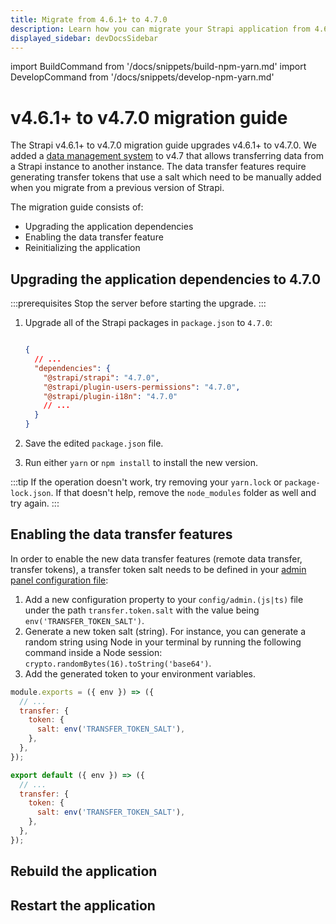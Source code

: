```yaml
---
title: Migrate from 4.6.1+ to 4.7.0
description: Learn how you can migrate your Strapi application from 4.6.1+ to 4.7.0.
displayed_sidebar: devDocsSidebar
---
```


import BuildCommand from '/docs/snippets/build-npm-yarn.md'
import DevelopCommand from '/docs/snippets/develop-npm-yarn.md'

# v4.6.1+ to v4.7.0 migration guide

The Strapi v4.6.1+ to v4.7.0 migration guide upgrades v4.6.1+ to v4.7.0. We added a [data management system](/dev-docs/data-management) to v4.7 that allows transferring data from a Strapi instance to another instance. The data transfer features require generating transfer tokens that use a salt which need to be manually added when you migrate from a previous version of Strapi.

The migration guide consists of:

- Upgrading the application dependencies
- Enabling the data transfer feature
- Reinitializing the application

## Upgrading the application dependencies to 4.7.0

:::prerequisites
Stop the server before starting the upgrade.
:::

1. Upgrade all of the Strapi packages in `package.json` to `4.7.0`:

   ```json title="package.json"

   {
     // ...
     "dependencies": {
       "@strapi/strapi": "4.7.0",
       "@strapi/plugin-users-permissions": "4.7.0",
       "@strapi/plugin-i18n": "4.7.0"
       // ...
     }
   }
   ```

2. Save the edited `package.json` file.

3. Run either `yarn` or `npm install` to install the new version.

:::tip
If the operation doesn't work, try removing your `yarn.lock` or `package-lock.json`. If that doesn't help, remove the `node_modules` folder as well and try again.
:::

## Enabling the data transfer features

In order to enable the new data transfer features (remote data transfer, transfer tokens), a transfer token salt needs to be defined in your [admin panel configuration file](/dev-docs/configurations/admin-panel):

1. Add a new configuration property to your `config/admin.(js|ts)` file under the path `transfer.token.salt` with the value being `env('TRANSFER_TOKEN_SALT')`.
2. Generate a new token salt (string). For instance, you can generate a random string using Node in your terminal by running the following command inside a Node session: `crypto.randomBytes(16).toString('base64')`.
3. Add the generated token to your environment variables.

<Tabs groupId="js-ts">

<TabItem value="js" label="JavaScript">

```jsx title="/config/admin.js"
module.exports = ({ env }) => ({
  // ...
  transfer: {
    token: {
      salt: env('TRANSFER_TOKEN_SALT'),
    },
  },
});
```

</TabItem>

<TabItem value="ts" label="TypeScript">

```jsx title="/config/admin.js"
export default ({ env }) => ({
  // ...
  transfer: {
    token: {
      salt: env('TRANSFER_TOKEN_SALT'),
    },
  },
});

```

</TabItem>
</Tabs>

## Rebuild the application

<BuildCommand components={props.components} />

## Restart the application
<DevelopCommand components={props.components} />
